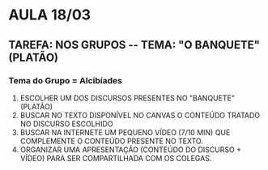 # AULA 18/03

## TAREFA: NOS GRUPOS -- TEMA: "O BANQUETE"(PLATÃO)

### Tema do Grupo = Alcibíades

1. ESCOLHER UM DOS DISCURSOS PRESENTES NO "BANQUETE" (PLATÃO)
1. BUSCAR NO TEXTO DISPONÍVEL NO CANVAS O CONTEÚDO TRATADO NO DISCURSO ESCOLHIDO
1. BUSCAR NA INTERNETE UM PEQUENO VÍDEO (7/10 MIN) QUE COMPLEMENTE O CONTEÚDO PRESENTE NO TEXTO.
1. ORGANIZAR UMA APRESENTAÇÃO (CONTEÚDO DO DISCURSO + VÍDEO) PARA SER COMPARTILHADA COM OS COLEGAS.


